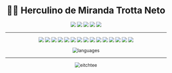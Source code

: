 <h1 align="center">👨‍💻 Herculino de Miranda Trotta Neto</h1>

<p align="center">
<a href= "https://eitchtee.github.io"><img src="https://img.shields.io/badge/website-0076D6.svg?&style=for-the-badge&logo=internet-explorer&logoColor=white"/></a>
<a href= "mailto:herculinotrotta@gmail.com"><img src="https://img.shields.io/badge/-e--mail-D14836.svg?&style=for-the-badge&logo=gmail&logoColor=white"/></a>
<a href= "https://www.linkedin.com/in/htrotta/"><img src="https://img.shields.io/badge/linkedin-0077B5.svg?&style=for-the-badge&logo=linkedin&logoColor=white"/></a>
<a href= "https://stackoverflow.com/users/3042266/herculino-trotta"><img src="https://img.shields.io/badge/Stack Overflow-FE7A16.svg?&style=for-the-badge&logo=stack-overflow&logoColor=white"/></a>
<a href= "https://www.instagram.com/htrotta_/"><img src="https://img.shields.io/badge/instagram-E4405F.svg?&style=for-the-badge&logo=instagram&logoColor=white"/></a>
</p>

---

<p align="center">
<img src="https://img.icons8.com/color/48/000000/python.png"/>
<img src="https://img.icons8.com/color/48/000000/javascript.png"/>
<img src="https://img.icons8.com/color/48/000000/flutter.png"/>
<img src="https://img.icons8.com/color/48/000000/selenium-test-automation.png"/>
<img src="https://img.icons8.com/color/48/000000/wordpress.png"/>
<img src="https://img.icons8.com/color/48/000000/django.png"/>
<img src="https://img.icons8.com/color/48/000000/git.png"/>
<img src="https://img.icons8.com/color/48/000000/adobe-photoshop.png"/>
<img src="https://img.icons8.com/color/48/000000/office-365.png"/>
<img src="https://img.icons8.com/color/48/000000/google-docs.png"/>
<img src="https://img.icons8.com/color/48/000000/google-sheets.png"/>
<img src="https://img.icons8.com/color/48/000000/windows-10.png"/>
<img src="https://img.icons8.com/color/48/000000/linux.png"/>
<img src="https://img.icons8.com/color/48/000000/pycharm.png"/>
<img src="https://img.icons8.com/color/48/000000/visual-studio-code-2019.png"/>
</p>

<p align="center"> <img src="https://github-readme-stats.vercel.app/api/top-langs/?username=eitchtee&hide_title=true" alt="languages" /> </p>

---

<p align="center"> <img src="https://komarev.com/ghpvc/?username=eitchtee&label=👀" alt="eitchtee" /> </p>

